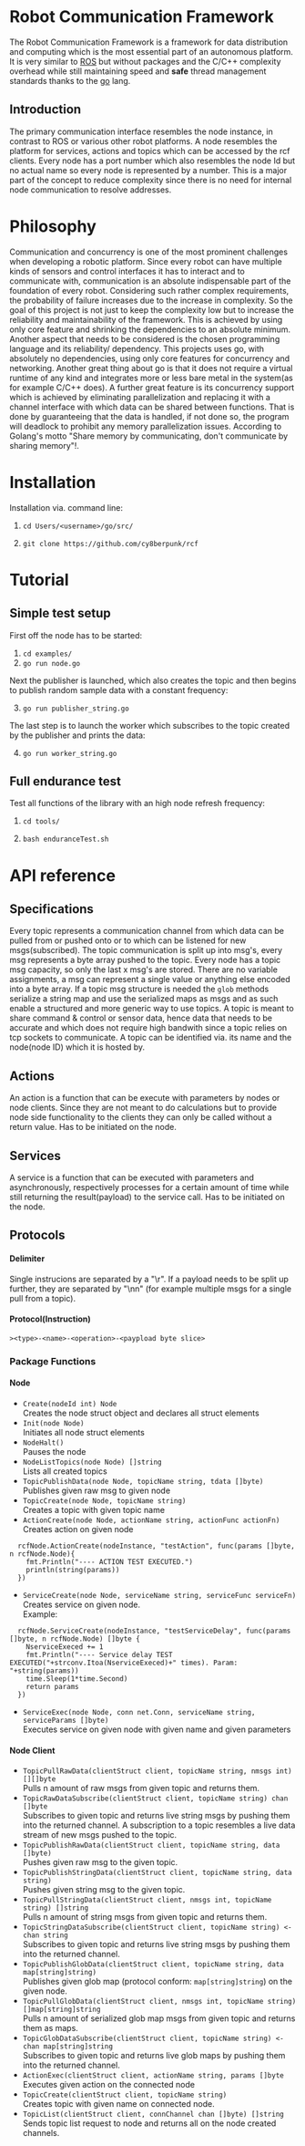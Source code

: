 # Robot Communication Framework

The Robot Communication Framework is a framework for data distribution and computing which is the most essential part of an autonomous platform. It is very similar to [ROS](https://www.ros.org/) but without packages and the C/C++ complexity overhead while still maintaining speed and **safe** thread management standards thanks to the [go](https://golang.org/) lang.

## Introduction

The primary communication interface resembles the node instance, in contrast to ROS or various other robot platforms. A node resembles the platform for services, actions and topics which can be accessed by the rcf clients.
Every node has a port number which also resembles the node Id but no actual name so every node is represented by a number. This is a major part of the concept to reduce complexity since there is no need for internal node communication to resolve addresses.

# Philosophy

Communication and concurrency is one of the most prominent challenges when developing a robotic platform. Since every robot can have multiple kinds of sensors and control interfaces it has to interact and to communicate with, communication is an absolute indispensable part of the foundation of every robot.
Considering such rather complex requirements, the probability of failure increases due to the increase in complexity. So the goal of this project is not just to keep the complexity low but to increase the reliability and maintainability of the framework. This is achieved by using only core feature and shrinking the dependencies to an absolute minimum. Another aspect that needs to be considered is the chosen programming language and its reliability/ dependency. This projects uses go, with absolutely no dependencies, using only core features for concurrency and networking. Another great thing about go is that it does not require a virtual runtime of any kind and integrates more or less bare metal in the system(as for example C/C++ does). A further great feature is its concurrency support which is achieved by eliminating parallelization and replacing it with a channel interface with which data can be shared between functions. That is done by guaranteeing that the data is handled, if not done so, the program will deadlock to prohibit any memory parallelization issues. According to Golang's motto "Share memory by communicating, don't communicate by sharing memory"!. 

# Installation

Installation via. command line: <br>

1. `cd Users/<username>/go/src/ ` <br>

2. `git clone https://github.com/cy8berpunk/rcf` <br>

# Tutorial

## Simple test setup

First off the node has to be started:

1. `cd examples/ ` <br> 
2. `go run node.go` <br>
 
Next the publisher is launched, which also creates the topic and then begins to publish random sample data with a constant frequency:

3. `go run publisher_string.go` <br>

The last step is to launch the worker which subscribes to the topic created by the publisher and prints the data:

4. `go run worker_string.go` <br>

## Full endurance test

Test all functions of the library with an high node refresh frequency:

1. `cd tools/ ` <br> 

2. `bash enduranceTest.sh` <br>

# API reference

## Specifications

Every topic represents a communication channel from which data can be pulled from or pushed onto or to which can be listened for new msgs(subscribed).
The topic communication is split up into msg's, every msg represents a byte array pushed to the topic. Every node has a topic msg capacity, so only the last x msg's are stored. There are no variable assignments, a msg can represent a single value or anything else encoded into a byte array. If a topic msg structure is needed the `glob` methods serialize a string map and use the serialized maps as msgs and as such enable a structured and more generic way to use topics.
A topic is meant to share command & control or sensor data, hence data that needs to be accurate and which does not require high bandwith since a topic relies on tcp sockets to communicate.
A topic can be identified via. its name and the node(node ID) which it is hosted by.

## Actions

An action is a function that can be execute with parameters by nodes or node clients. Since they are not meant to do calculations but to provide node side functionality to the clients they can only be called without a return value.
Has to be initiated on the node.

## Services

A service is a function that can be executed with parameters and asynchronously, respectively processes for a certain amount of time while still returning the result(payload) to the service call.
Has to be initiated on the node.

## Protocols

#### Delimiter

Single instrucions are separated by a "\r". If a payload needs to be split up further, they are separated by "\nn" (for example multiple msgs for a single pull from a topic).

#### Protocol(Instruction)

`><type>-<name>-<operation>-<paypload byte slice>`

### Package Functions

#### Node

- `Create(nodeId int) Node` <br>
Creates the node struct object and declares all struct elements
- `Init(node Node)` <br>
Initiates all node struct elements
- `NodeHalt()` <br>
Pauses the node 
- `NodeListTopics(node Node) []string` <br>
Lists all created topics
- `TopicPublishData(node Node, topicName string, tdata []byte)` <br>
Publishes given raw msg to given node 
- `TopicCreate(node Node, topicName string)` <br>
Creates a topic with given topic name
- `ActionCreate(node Node, actionName string, actionFunc actionFn)` <br>
Creates action on given node
```
  rcfNode.ActionCreate(nodeInstance, "testAction", func(params []byte, n rcfNode.Node){
    fmt.Println("---- ACTION TEST EXECUTED.")
    println(string(params))
  })
```
- `ServiceCreate(node Node, serviceName string, serviceFunc serviceFn)` <br>
Creates service on given node. <br>
Example:
```
  rcfNode.ServiceCreate(nodeInstance, "testServiceDelay", func(params []byte, n rcfNode.Node) []byte {
    NserviceExeced += 1
    fmt.Println("---- Service delay TEST EXECUTED("+strconv.Itoa(NserviceExeced)+" times). Param: "+string(params))
    time.Sleep(1*time.Second)
    return params
  })
``` 
- `ServiceExec(node Node, conn net.Conn, serviceName string, serviceParams []byte)` <br>
Executes service on given node with given name and given parameters


#### Node Client

- `TopicPullRawData(clientStruct client, topicName string, nmsgs int) [][]byte` <br>
Pulls n amount of raw msgs from given topic and returns them. <br>
- `TopicRawDataSubscribe(clientStruct client, topicName string) chan []byte` <br>
Subscribes to given topic and returns live string msgs by pushing them into the returned channel. A subscription to a topic resembles a live data stream of new msgs pushed to the topic. <br>
- `TopicPublishRawData(clientStruct client, topicName string, data []byte)`<br>
Pushes given raw msg to the given topic. <br>
- `TopicPublishStringData(clientStruct client, topicName string, data string)` <br>
Pushes given string msg to the given topic. <br>
- `TopicPullStringData(clientStruct client, nmsgs int, topicName string) []string` <br>
Pulls n amount of string msgs from given topic and returns them. <br>
- `TopicStringDataSubscribe(clientStruct client, topicName string) <-chan string` <br>
Subscribes to given topic and returns live string msgs by pushing them into the returned channel. <br>
- `TopicPublishGlobData(clientStruct client, topicName string, data map[string]string) ` <br>
Publishes given glob map (protocol conform: `map[string]string`) on the given node.<br>
- `TopicPullGlobData(clientStruct client, nmsgs int, topicName string) []map[string]string ` <br>
Pulls n amount of serialized glob map msgs from given topic and returns them as maps.<br>
- `TopicGlobDataSubscribe(clientStruct client, topicName string) <-chan map[string]string` <br>
Subscribes to given topic and returns live glob maps by pushing them into the returned channel. <br>
- `ActionExec(clientStruct client, actionName string, params []byte` <br>
Executes given action on the connected node<br>
- `TopicCreate(clientStruct client, topicName string)` <br>
Creates topic with given name on connected node.<br>
- `TopicList(clientStruct client, connChannel chan []byte) []string`<br>
Sends topic list request to node and returns all on the node created channels.<br>
